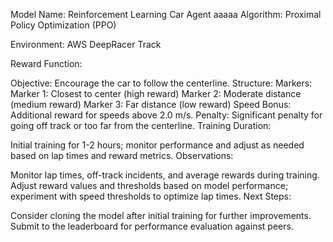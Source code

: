Model Name: Reinforcement Learning Car Agent
aaaaa
Algorithm: Proximal Policy Optimization (PPO)

Environment: AWS DeepRacer Track

Reward Function:

Objective: Encourage the car to follow the centerline.
Structure:
Markers:
Marker 1: Closest to center (high reward)
Marker 2: Moderate distance (medium reward)
Marker 3: Far distance (low reward)
Speed Bonus: Additional reward for speeds above 2.0 m/s.
Penalty: Significant penalty for going off track or too far from the centerline.
Training Duration:

Initial training for 1-2 hours; monitor performance and adjust as needed based on lap times and reward metrics.
Observations:

Monitor lap times, off-track incidents, and average rewards during training.
Adjust reward values and thresholds based on model performance; experiment with speed thresholds to optimize lap times.
Next Steps:

Consider cloning the model after initial training for further improvements.
Submit to the leaderboard for performance evaluation against peers.
